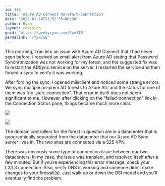 ```yaml
---
id: 318
title: 'Azure AD Connect No-Start-Connection'
date: '2022-01-14T21:52:35+00:00'
author: Ryan
layout: revision
guid: 'https://geekyryan.com/?p=318'
permalink: '/?p=318'
---
```


This morning, I ran into an issue with Azure AD Connect that I had never seen before. I received an email alert from Azure AD stating that Password Synchronization was not working for my forest, and the suggested fix was to restart the ADSync service on the server. I restarted the service and then forced a sync to verify it was working.

After forcing the sync, I opened miisclient and noticed some strange errors. We sync multiple on-prem AD forests to Azure AD, and the status for one of them was “no-start-connection”. That error in itself does not seem significant to me. However, after clicking on the “failed-connection” link in the Connection Status pane, things became much more clear.

[![](https://geekyryan.com/wp-content/uploads/2018/07/2018-07-26_08h03_05.png)](https://geekyryan.com/wp-content/uploads/2018/07/2018-07-26_08h03_05.png)

[![](https://geekyryan.com/wp-content/uploads/2018/07/2018-07-26_08h03_18.png)](https://geekyryan.com/wp-content/uploads/2018/07/2018-07-26_08h03_18.png)

The domain controllers for the forest in question are in a datacenter that is geographically separated from the datacenter that our Azure AD Sync server lives in. The two sites are connected via a S2S VPN.

There was obviously some type of connection issue between our two datacenters. In my case, the issue was transient, and resolved itself after a few minutes. But if you’re experiencing this error message, check your L2/L3 connection. Also, verify DNS is working and someone didn’t make changes to your firewall(s). Just walk up or down the OSI model and you’ll eventually find the problem.